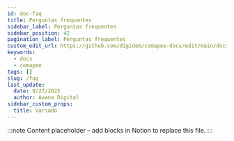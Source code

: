```yaml
---
id: doc-faq
title: Perguntas frequentes
sidebar_label: Perguntas frequentes
sidebar_position: 42
pagination_label: Perguntas frequentes
custom_edit_url: https://github.com/digidem/comapeo-docs/edit/main/docs/faq.md
keywords:
  - docs
  - comapeo
tags: []
slug: /faq
last_update:
  date: 9/27/2025
  author: Awana Digital
sidebar_custom_props:
  title: Variado
---
```


<!-- Placeholder content generated automatically because the Notion page is missing a Website Block. -->

:::note
Content placeholder – add blocks in Notion to replace this file.
:::
